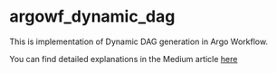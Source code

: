 # argowf_dynamic_dag
This is implementation of Dynamic DAG generation in Argo Workflow.

You can find detailed explanations in the Medium article [here](https://medium.com/@dmitry.turchenkov/argo-workflow-dynamic-dag-generation-46536d29e131)
